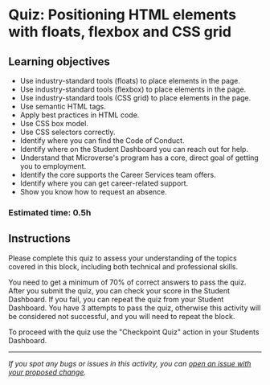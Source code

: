 # Quiz: Positioning HTML elements with floats, flexbox and CSS grid


## Learning objectives
- Use industry-standard tools (floats) to place elements in the page.
- Use industry-standard tools (flexbox) to place elements in the page.
- Use industry-standard tools (CSS grid) to place elements in the page.
- Use semantic HTML tags.
- Apply best practices in HTML code.
- Use CSS box model.
- Use CSS selectors correctly.
- Identify where you can find the Code of Conduct.
- Identify where on the Student Dashboard you can reach out for help.
- Understand that Microverse's program has a core, direct goal of getting you to employment.
- Identify the core supports the Career Services team offers.
- Identify where you can get career-related support.
- Show you know how to request an absence.


### Estimated time: 0.5h

## Instructions

Please complete this quiz to assess your understanding of the topics covered in this block, including both technical and professional skills.

You need to get a minimum of 70% of correct answers to pass the quiz. After you submit the quiz, you can check your score in the Student Dashboard. If you fail, you can repeat the quiz from your Student Dashboard. You have 3 attempts to pass the quiz, otherwise this activity will be considered not successful, and you will need to repeat the block.

To proceed with the quiz use the "Checkpoint Quiz" action in your Students Dashboard. 

------

_If you spot any bugs or issues in this activity, you can [open an issue with your proposed change](https://github.com/microverseinc/curriculum-transversal-skills/blob/main/git-github/articles/open_issue.md)._
